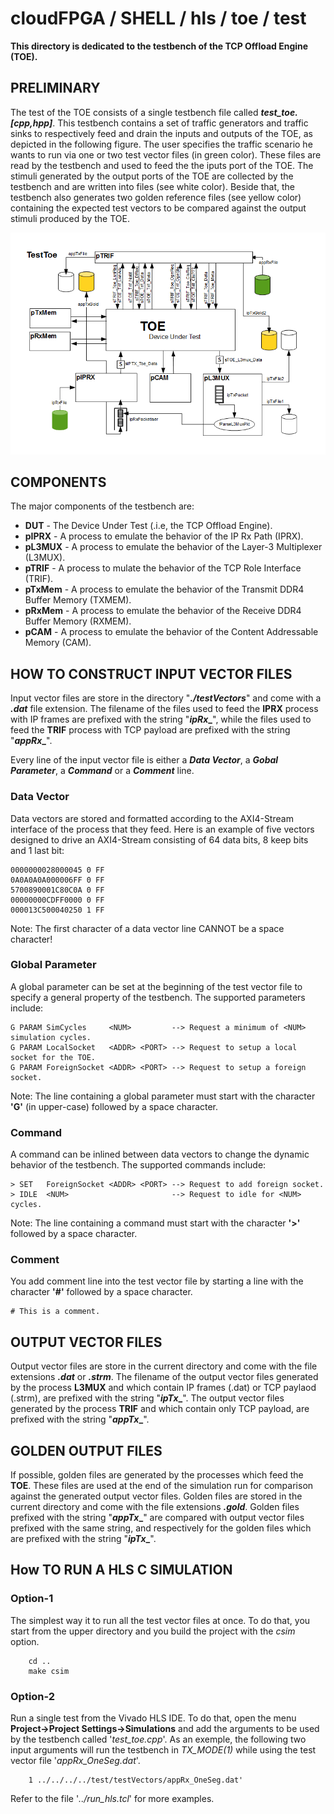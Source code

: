 # cloudFPGA / SHELL / hls / toe / test

**This directory is dedicated to the testbench of the TCP Offload Engine (TOE).**
 
## PRELIMINARY
The test of the TOE consists of a single testbench file called **_test_toe.[cpp,hpp]_**. This testbench contains a set of traffic generators and traffic sinks to respectively feed and drain the inputs and outputs of the TOE, as depicted in the following  figure. The user specifies the traffic scenario he wants to run via one or two test vector files (in green color).  These files are read by the testbench and used to feed the the iputs port of the TOE. The stimuli generated by the output ports of the TOE are collected by the testbench and are written into files (see white color). Beside that, the testbench also generates two golden reference files (see yellow color) containing the expected test vectors to be compared against the output stimuli produced by the TOE.

![Structure of the testbench](./images/Fig-TestToe-Structure.bmp)


## COMPONENTS
The major components of the testbench are:
- **DUT** - The Device Under Test (.i.e, the TCP Offload Engine). 
- **pIPRX** - A process to emulate the behavior of the IP Rx Path (IPRX).  
- **pL3MUX** - A process to emulate the behavior of the Layer-3 Multiplexer (L3MUX).
- **pTRIF** - A process to mulate the behavior of the TCP Role Interface (TRIF).
- **pTxMem** - A process to emulate the behavior of the Transmit DDR4 Buffer Memory (TXMEM).
- **pRxMem** - A process to emulate the behavior of the Receive DDR4 Buffer Memory (RXMEM).
- **pCAM** - A process to emulate the behavior of the Content Addressable Memory (CAM).

## HOW TO CONSTRUCT INPUT VECTOR FILES
Input vector files are store in the directory "**_./testVectors_**" and come with a **_.dat_** file extension. The filename of the files used to feed the **IPRX** process with IP frames are prefixed with the string "**_ipRx__**", while the files used to feed the **TRIF** process with TCP payload are prefixed with the string "**_appRx__**".

Every line of the input vector file is either a **_Data Vector_**, a **_Gobal Parameter_**, a **_Command_** or a **_Comment_** line.

### Data Vector
Data vectors are stored and formatted according to the AXI4-Stream interface of the process that they feed. Here is an example of five vectors designed to drive an AXI4-Stream consisting of 64 data bits, 8 keep bits and 1 last bit:
```
0000000028000045 0 FF
0A0A0A0A000006FF 0 FF
5700890001C80C0A 0 FF
00000000CDFF0000 0 FF
000013C500040250 1 FF
```
Note: The first character of a data vector line CANNOT be a space character!

### Global Parameter
A global parameter can be set at the beginning of the test vector file to specify a general property of the testbench. The supported parameters include:
```
G PARAM SimCycles     <NUM>         --> Request a minimum of <NUM> simulation cycles.
G PARAM LocalSocket   <ADDR> <PORT> --> Request to setup a local socket for the TOE. 
G PARAM ForeignSocket <ADDR> <PORT> --> Request to setup a foreign socket.
```
Note: The line containing a global parameter must start with the character **'G'** (in upper-case) followed by a space character.

### Command
A command can be inlined between data vectors to change the dynamic behavior of the testbench. The supported commands include:
```
> SET   ForeignSocket <ADDR> <PORT> --> Request to add foreign socket.
> IDLE  <NUM>                       --> Request to idle for <NUM> cycles.
```
Note: The line containing a command must start with the character **'>'** followed by a space character.

### Comment
You add comment line into the test vector file by starting a line with the character **'#'** followed by a space character.
```
# This is a comment.
```


## OUTPUT VECTOR FILES
Output vector files are store in the current directory and come with the file extensions **_.dat_** or **_.strm_**.  The filename of the output vector files generated by the process **L3MUX** and which contain IP frames (.dat) or TCP paylaod (.strm), are prefixed with the string "**_ipTx__**". The output vector files generated by the process **TRIF** and which contain only TCP payload, are prefixed with the string "**_appTx__**".


## GOLDEN OUTPUT FILES
If possible, golden files are generated by the processes which feed the **TOE**. These files are used at the end of the simulation run for comparison against the generated output vector files. Golden files are stored in the current directory and come with the file extensions **_.gold_**. Golden files prefixed with the string "**_appTx__**" are compared with output vector files prefixed with the same string, and respectively for the golden files which are prefixed with the string "**_ipTx__**".


## How TO RUN A HLS C SIMULATION
### Option-1 
The simplest way it to run all the test vector files at once. To do that, you start from the upper directory and you build the project with the _csim_ option.
```
    cd ..
    make csim
```
### Option-2 
Run a single test from the Vivado HLS IDE. To do that, open the menu **Project->Project Settings->Simulations** and add the arguments to be used by the testbench called '_test_toe.cpp_'. As an exemple, the following two input arguments will run the testbench in _TX_MODE(1)_ while using the test vector file '_appRx_OneSeg.dat_'. 
```
    1 ../../../../test/testVectors/appRx_OneSeg.dat' 
```
Refer to the file '_../run_hls.tcl_' for more examples.

